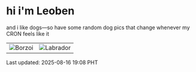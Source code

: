 # hi i'm Leoben

and i like dogs—so have some random dog pics that change whenever my CRON feels like it

|  |  |
|--------|----------|
| ![Borzoi](https://random-dog-vercel.vercel.app/api/random-borzoi?v=1755342500) | ![Labrador](https://random-dog-vercel.vercel.app/api/random-labrador?v=1755342500) |

Last updated: 2025-08-16 19:08 PHT
